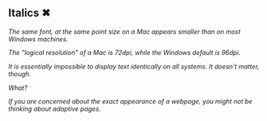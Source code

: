 ## Italics ✖
<div style="font-size:0.9em">
<p style="font-style:italic; text-align:left">The same font, at the same point size on a Mac appears smaller than on most Windows machines.</p>

<p style="font-style:italic; text-align:left">The "logical resolution" of a Mac is 72dpi, while the Windows default is 96dpi.</p>

<p style="font-style:italic; text-align:left">It is essentially impossible to display text identically on all systems. It doesn't matter, though.</p>

<p style="font-style:italic; text-align:left">What?</p>

<p style="font-style:italic; text-align:left">If you are concerned about the exact appearance of a webpage, you might not be thinking about adaptive pages.</p>
</div>